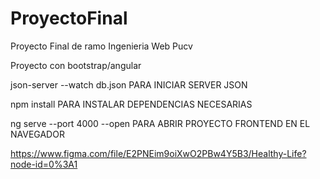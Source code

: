 # ProyectoFinal
 Proyecto Final de ramo Ingenieria Web Pucv

Proyecto con bootstrap/angular

json-server --watch db.json         PARA INICIAR SERVER JSON

npm install         PARA INSTALAR DEPENDENCIAS NECESARIAS

ng serve --port 4000 --open        PARA ABRIR PROYECTO FRONTEND EN EL NAVEGADOR






https://www.figma.com/file/E2PNEim9oiXwO2PBw4Y5B3/Healthy-Life?node-id=0%3A1
